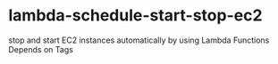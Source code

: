 # lambda-schedule-start-stop-ec2
stop and start EC2 instances automatically by using Lambda Functions Depends on Tags 
